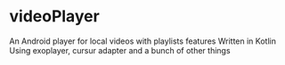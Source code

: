 # videoPlayer
An Android player for local videos with playlists features
Written in Kotlin
Using exoplayer, cursur adapter and a bunch of other things
